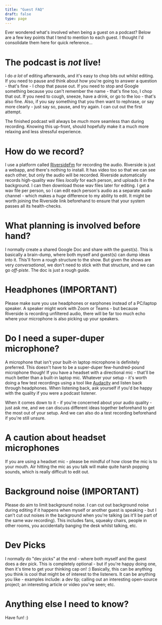```yaml
---
title: "Guest FAQ"
draft: false
type: page
---
```


Ever wondered what's involved when being a guest on a podcast? Below are a few key points that I tend to mention to each guest. I thought I'd consolidate them here for quick reference...

# The podcast is _not_ live!

I do _a lot_ of editing afterwards, and it's easy to chop bits out whilst editing. If you need to pause and think about how you're going to answer a question - that's fine - I chop that pause out. If you need to stop and Google something because you can't remember the name - that's fine too, I chop that out. If you need to cough, sneeze, have a drink, or go to the loo - that's also fine. Also, if you say something that you then want to rephrase, or say more clearly - just say so, pause, and try again. I can cut out the first attempt.

The finished podcast will always be _much_ more seamless than during recording. Knowing this up-front, should hopefully make it a much more relaxing and less stressful experience.

# How do we record?

I use a platform called [RiversideFm](https://riverside.fm/) for recording the audio. Riverside is just a webapp, and there's nothing to install. It has video too so that we can see each other, but only the audio will be recorded. Riverside automatically records high-quality wav files _locally_ for each person, and uploads it in the background. I can then download those wav files later for editing. I get a wav file per person, so I can edit each person's audio as a separate audio channel - which makes a _huge_ difference to my ability to edit. It might be worth joining the Riverside link beforehand to ensure that your system passes all its health-checks.

# What planning is involved before hand?

I normally create a shared Google Doc and share with the guest(s). This is basically a brain-dump, where both myself and guest(s) can dump ideas into it. This'll form a rough structure to the show. But given the shows are very _conversational_, we don't need to stick with that structure, and we can go _off-piste_. The doc is just a rough guide.

# Headphones (IMPORTANT)

Please make sure you use headphones or earphones instead of a PC/laptop speaker. A speaker might work with Zoom or Teams - but because Riverside is recording unfiltered audio, there will be far too much echo where your microphone is also picking up your speakers.

# Do I need a super-duper microphone?

A microphone that isn't your built-in laptop microphone is definitely preferred. This doesn't have to be a super-duper few-hundred-pound microphone though! If you have a headset with a directional mic - that'll be much better than a built-in laptop mic. Whatever your setup - it's worth doing a few test recordings using a tool like [Audacity](https://www.audacityteam.org/) and listen back through headphones. When listening back, ask yourself if you'd be happy with the quality if you were a podcast listener.

When it comes down to it - if you're concerned about your audio quality - just ask me, and we can discuss different ideas together beforehand to get the most out of your setup. And we can also do a test recording beforehand if you're still unsure.

# A caution about headset microphones

If you are using a headset mic - please be mindful of how close the mic is to your mouth. Air hitting the mic as you talk will make quite harsh popping sounds, which is really difficult to edit out.

# Background noise (IMPORTANT)

Please do aim to limit background noise. I can cut out background noise during editing if it happens when myself or another guest is speaking - but I can't cut out noises in the background when you're talking (as it'll be part of the same wav recording). This includes fans, squeaky chairs, people in other rooms, you accidentally banging the desk whilst talking, etc.

# Dev Picks

I normally do "dev picks" at the end - where both myself and the guest does a dev pick. This is completely optional - but if you're happy doing one, then it's time to get your thinking cap on! :) Basically, this can be anything you think is cool that might be of interest to the listeners. It can be anything you like - examples include: a dev tip; calling out an interesting open-source project; an interesting article or video you've seen; etc.

# Anything else I need to know?

Have fun! :)
